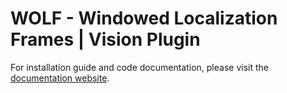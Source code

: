 WOLF - Windowed Localization Frames | Vision Plugin
===================================

For installation guide and code documentation, please visit the [documentation website](http://mobile_robotics.pages.iri.upc-csic.es/wolf_projects/wolf_lib/wolf_doc/).